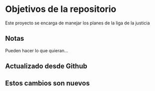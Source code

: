 # Objetivos de la repositorio

Este proyecto se encarga de manejar los planes de la liga de la justicia


## Notas
Pueden hacer lo que quieran...


## Actualizado desde Github

## Estos cambios son nuevos
